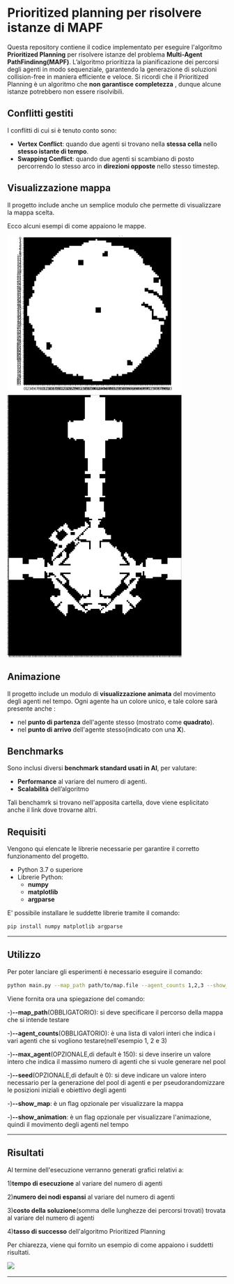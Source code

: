 # Prioritized planning per risolvere istanze di MAPF
Questa repository contiene il codice implementato per eseguire l'algoritmo **Prioritized Planning** per risolvere istanze del problema **Multi-Agent PathFindinng(MAPF)**.
L’algoritmo prioritizza la pianificazione dei percorsi degli agenti in modo sequenziale, garantendo la generazione di soluzioni collision-free in maniera efficiente e veloce.
Si ricordi che il Prioritized Planning è un algoritmo che **non garantisce completezza** , dunque alcune istanze potrebbero non essere risolvibili.

## Conflitti gestiti 
I conflitti di cui si è tenuto conto sono:
- **Vertex Conflict**: quando due agenti si trovano nella **stessa cella** nello **stesso istante di tempo**.
- **Swapping Conflict**: quando due agenti si scambiano di posto percorrendo lo stesso arco in **direzioni opposte** nello stesso timestep.

## Visualizzazione mappa
Il progetto include anche un semplice modulo che permette di visualizzare la mappa scelta.

Ecco alcuni esempi di come appaiono le mappe.

<img src="images/lak307d.png" width="400"/>



<img src="images/orz301d.png" width="400"/>

## Animazione 
Il progetto include un modulo di **visualizzazione animata** del movimento degli agenti nel tempo.
Ogni agente ha un colore unico, e tale colore sarà presente anche :
  
  - nel **punto di partenza** dell'agente stesso (mostrato come **quadrato**).
  - nel **punto di arrivo** dell'agente stesso(indicato con una **X**).

## Benchmarks
Sono inclusi diversi **benchmark standard usati in AI**, per valutare:

- **Performance** al variare del numero di agenti.
- **Scalabilità** dell’algoritmo

Tali benchamrk si trovano nell'apposita cartella, dove viene esplicitato anche il link dove trovarne altri.

## Requisiti
Vengono qui elencate le librerie necessarie per garantire il corretto funzionamento del progetto.
- Python 3.7 o superiore
- Librerie Python:
  - **numpy**
  - **matplotlib**
  - **argparse**
    
E' possibile installare le suddette librerie tramite il comando:

 ```bash
pip install numpy matplotlib argparse
````` 
---
## Utilizzo
Per poter lanciare gli esperimenti è necessario eseguire il comando:
 ```bash
python main.py --map_path path/to/map.file --agent_counts 1,2,3 --show_map --show_animation
````` 

Viene fornita ora una spiegazione del comando:


-)**--map_path**(OBBLIGATORIO): si deve specificare il percorso della mappa che si intende testare


-)**--agent_counts**(OBBLIGATORIO): è una lista di valori interi che indica i vari agenti che si vogliono testare(nell'esempio 1, 2 e 3)


-)**--max_agent**(OPZIONALE,di default è 150): si deve inserire un valore intero che indica il massimo numero di agenti che si vuole generare nel pool


-)**--seed**(OPZIONALE,di default è 0): si deve indicare un valore intero necessario per la generazione del pool di agenti e per pseudorandomizzare le posizioni iniziali e obiettivo degli agenti



-)**--show_map**: è un flag opzionale per visualizzare la mappa


-)**--show_animation**: è un flag opzionale per visualizzare l'animazione, quindi il movimento degli agenti nel tempo

---
## Risultati
Al termine dell'esecuzione verranno generati grafici relativi a:


1)**tempo di esecuzione** al variare del numero di agenti


2)**numero dei nodi espansi** al variare del numero di agenti


3)**costo della soluzione**(somma delle lunghezze dei percorsi trovati) trovata al variare del numero di agenti


4)**tasso di successo** dell'algoritmo Prioritized Planning

Per chiarezza, viene qui fornito un esempio di come appaiono i suddetti risultati.

<img src="results/grafici_risultati_lak307.png" width="400"/>




---

